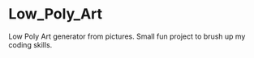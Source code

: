 # Low_Poly_Art
Low Poly Art generator from pictures. Small fun project to brush up my coding skills.
